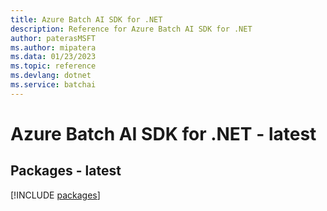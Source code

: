 ```yaml
---
title: Azure Batch AI SDK for .NET
description: Reference for Azure Batch AI SDK for .NET
author: paterasMSFT
ms.author: mipatera
ms.data: 01/23/2023
ms.topic: reference
ms.devlang: dotnet
ms.service: batchai
---
```

# Azure Batch AI SDK for .NET - latest
## Packages - latest
[!INCLUDE [packages](batch-ai-index.md)]